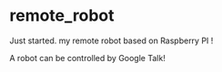 remote_robot
============

Just started. my remote robot based on Raspberry PI !  

A robot can be controlled by Google Talk!
